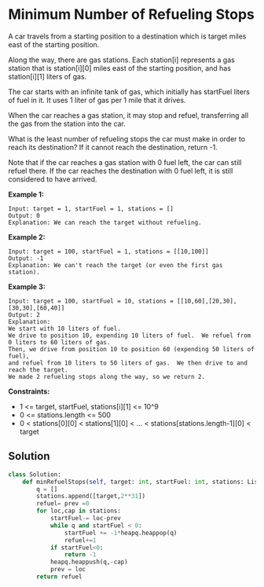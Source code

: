 <h1>Minimum Number of Refueling Stops</h1>

<p>
A car travels from a starting position to a destination which is target miles east of the starting position.

Along the way, there are gas stations.  Each station[i] represents a gas station that is station[i][0] miles east of the starting position, and has station[i][1] liters of gas.

The car starts with an infinite tank of gas, which initially has startFuel liters of fuel in it.  It uses 1 liter of gas per 1 mile that it drives.

When the car reaches a gas station, it may stop and refuel, transferring all the gas from the station into the car.

What is the least number of refueling stops the car must make in order to reach its destination?  If it cannot reach the destination, return -1.

Note that if the car reaches a gas station with 0 fuel left, the car can still refuel there.  If the car reaches the destination with 0 fuel left, it is still considered to have arrived.

<b>Example 1:</b>

    Input: target = 1, startFuel = 1, stations = []
    Output: 0
    Explanation: We can reach the target without refueling.
    
<b>Example 2:</b>

    Input: target = 100, startFuel = 1, stations = [[10,100]]
    Output: -1
    Explanation: We can't reach the target (or even the first gas station).
    
<b>Example 3:</b>

    Input: target = 100, startFuel = 10, stations = [[10,60],[20,30],[30,30],[60,40]]
    Output: 2
    Explanation: 
    We start with 10 liters of fuel.
    We drive to position 10, expending 10 liters of fuel.  We refuel from 0 liters to 60 liters of gas.
    Then, we drive from position 10 to position 60 (expending 50 liters of fuel),
    and refuel from 10 liters to 50 liters of gas.  We then drive to and reach the target.
    We made 2 refueling stops along the way, so we return 2.

<b>Constraints:</b>

- 1 <= target, startFuel, stations[i][1] <= 10^9
- 0 <= stations.length <= 500
- 0 < stations[0][0] < stations[1][0] < ... < stations[stations.length-1][0] < target

<h2>Solution</h2>

```python
class Solution:
    def minRefuelStops(self, target: int, startFuel: int, stations: List[List[int]]) -> int:
        q = []
        stations.append([target,2**31])
        refuel= prev =0
        for loc,cap in stations:
            startFuel-= loc-prev
            while q and startFuel < 0:
                startFuel += -1*heapq.heappop(q)
                refuel+=1
            if startFuel<0:
                return -1
            heapq.heappush(q,-cap)
            prev = loc
        return refuel
```
